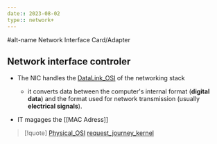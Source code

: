```yaml
---
date:: 2023-08-02
type:: network+
--- 
```

#alt-name Network Interface Card/Adapter 
## Network interface controler 

- The NIC handles the [DataLink_OSI](/obisdian_ntoes/notes_obsidian/ZPythonref/DjangoFramework/Network+/Ref_OSI/DataLink_OSI.md) of the networking stack 
	 - it converts data between the computer's internal format (**digital data**) and the format used for network transmission (usually **electrical signals**). 
 
- IT magages the   [[MAC Adress]] 


>[!quote] [Physical_OSI](/obisdian_ntoes/notes_obsidian/ZPythonref/DjangoFramework/Network+/Ref_OSI/Physical_OSI.md) [request_journey_kernel](/request_journey_kernel.md)